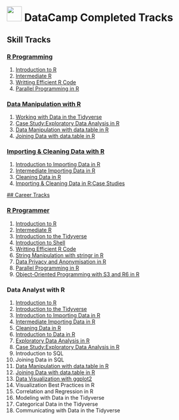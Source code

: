 # <img src="https://www.blockspring.com/assets/r_icon-4430867d3ab1a3b1c975a195aabc5051a7099973eccd9cd00f8ea8c796b2e950.png" width="40"> DataCamp Completed Tracks
## Skill Tracks
<h3><a href="https://github.com/letsang/useR/blob/master/certifications     /R_programming.pdf">R Programming</h3>
<ol>
  <li><a href="https://github.com/letsang/useR/blob/master/certifications/Introduction_to_R.pdf">Introduction to R</li>
  <li><a href="https://github.com/letsang/useR/blob/master/certifications/Intermediate_R.pdf">Intermediate R</li>
  <li><a href="https://github.com/letsang/useR/blob/master/certifications/Writting_efficient_R_code.pdf">Writting Efficient R Code</li>
  <li><a href="https://github.com/letsang/useR/blob/master/certifications/Parallel_programming_in_R.pdf">Parallel Programming in R</li>
</ol>
<h3><a href="https://github.com/letsang/useR/blob/master/certifications/Data_Manipulation_with_R.pdf">Data Manipulation with R</h3>
<ol>
  <li><a href="https://github.com/letsang/useR/blob/master/certifications/Working_with_Data_in_the_Tidyverse.pdf">Working with Data in the Tidyverse</li>
  <li><a href="https://github.com/letsang/useR/blob/master/certifications/Case_Study:Exploratory_Data_Analysis_in_R.pdf">Case Study:Exploratory Data Analysis in R</li>
  <li><a href="https://github.com/letsang/useR/blob/master/certifications/Data_Manipulation_with_data.table_in_R.pdf">Data Manipulation with data.table in R</li>
  <li><a href="https://github.com/letsang/useR/blob/master/certifications/Joining_Data_with_data.table_in_R.pdf">Joining Data with data.table in R</li>
</ol>
<h3><a href="https://github.com/letsang/useR/blob/master/certifications/Importing_%26_Cleaning_Data_with_R.pdf">Importing & Cleaning Data with R</h3>
<ol>
  <li><a href="https://github.com/letsang/useR/blob/master/certifications/Introduction_to_Importing_Data_in_R.pdf">Introduction to Importing Data in R</li>
  <li><a href="https://github.com/letsang/useR/blob/master/certifications/Intermediate_Importing_Data_in_R.pdf">Intermediate Importing Data in R</li>
  <li><a href="https://github.com/letsang/useR/blob/master/certifications/Cleaning_Data_in_R.pdf">Cleaning Data in R</li>
  <li><a href="https://github.com/letsang/useR/blob/master/certifications/Importing_%26_Cleaning_Data_in_R:Case_Studies.pdf">Importing & Cleaning Data in R:Case Studies</li>
</ol>
## Career Tracks
<h3><a href="https://github.com/letsang/useR/blob/master/certifications/R_Programmer.pdf">R Programmer</h3>
<ol>
  <li><a href="https://github.com/letsang/useR/blob/master/certifications/Introduction_to_R.pdf">Introduction to R</li>
  <li><a href="https://github.com/letsang/useR/blob/master/certifications/Intermediate_R.pdf">Intermediate R</li>
  <li><a href="https://github.com/letsang/useR/blob/master/certifications/Introduction_to_the_Tidyverse.pdf">Introduction to the Tidyverse</li>
  <li><a href="https://github.com/letsang/useR/blob/master/certifications/Introduction_to_Shell.pdf">Introduction to Shell</li>
  <li><a href="https://github.com/letsang/useR/blob/master/certifications/Writting_efficient_R_code.pdf">Writting Efficient R Code</li>
  <li><a href="https://github.com/letsang/useR/blob/master/certifications/String_Manipulation_with_stringr_in_R.pdf">String Manipulation with stringr in R</li>
  <li><a href="https://github.com/letsang/useR/blob/master/certifications/Data_Privacy_and_Anonymization_in_R.pdf">Data Privacy and Anonymisation in R</li>
  <li><a href="https://github.com/letsang/useR/blob/master/certifications/Parallel_programming_in_R.pdf">Parallel Programming in R</li>
  <li><a href="https://github.com/letsang/useR/blob/master/certifications/Object-Oriented_Programming_with_S3_and_R6_in_R.pdf">Object-Oriented Programming with S3 and R6 in R</li>
</ol>
<h3><a>Data Analyst with R</h3>
<ol>
  <li><a href="https://github.com/letsang/useR/blob/master/certifications/Introduction_to_R.pdf">Introduction to R</li>
  <li><a href="https://github.com/letsang/useR/blob/master/certifications/Introduction_to_the_Tidyverse.pdf">Introduction to the Tidyverse</li>
  <li><a href="https://github.com/letsang/useR/blob/master/certifications/Introduction_to_Importing_Data_in_R.pdf">Introduction to Importing Data in R</li>
  <li><a href="https://github.com/letsang/useR/blob/master/certifications/Intermediate_Importing_Data_in_R.pdf">Intermediate Importing Data in R</li>
  <li><a href="https://github.com/letsang/useR/blob/master/certifications/Cleaning_Data_in_R.pdf">Cleaning Data in R</li>
  <li><a href="https://github.com/letsang/useR/blob/master/certifications/Introduction_to_Data_in_R.pdf">Introduction to Data in R</li>
  <li><a href="https://github.com/letsang/useR/blob/master/certifications/Exploratory_Data_Analysis_in_R.pdf">Exploratory Data Analysis in R</li>
  <li><a href="https://github.com/letsang/useR/blob/master/certifications/Case_Study:Exploratory_Data_Analysis_in_R.pdf">Case Study:Exploratory Data Analysis in R</li>
  <li><a>Introduction to SQL</li>
  <li><a>Joining Data in SQL</li>
  <li><a href="https://github.com/letsang/useR/blob/master/certifications/Data_Manipulation_with_data.table_in_R.pdf">Data Manipulation with data.table in R</li>
  <li><a href="https://github.com/letsang/useR/blob/master/certifications/Joining_Data_with_data.table_in_R.pdf">Joining Data with data.table in R</li>
  <li><a href="https://github.com/letsang/useR/blob/master/certifications/Data_Visualization_with_ggplot2.pdf">Data Visualization with ggplot2</li>
  <li><a>Visualization Best Practices in R</li>
  <li><a>Correlation and Regression in R</li>
  <li><a>Modeling with Data in the Tidyverse</li>
  <li><a>Categorical Data in the Tidyverse</li>
  <li><a>Communicating with Data in the Tidyverse</li>
</ol>

